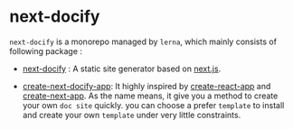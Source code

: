 # next-docify

`next-docify` is a monorepo managed by `lerna`, which mainly consists of following package :

- [next-docify](https://github.com/ryuever/next-docify/tree/master/packages/next-docify) : A static site generator based on [next.js](https://github.com/zeit/next.js/).

- [create-next-docify-app](https://github.com/ryuever/next-docify/tree/master/packages/create-next-docify-app): It highly inspired by [create-react-app](https://github.com/facebook/create-react-app) and [create-next-app](https://github.com/segmentio/create-next-app). As the name means, it give you a method to create your own `doc site` quickly. you can choose a prefer `template` to install and create your own `template` under very little constraints.
